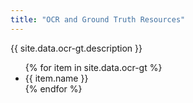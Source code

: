 ```yaml
---
title: "OCR and Ground Truth Resources"
---
```


<div>
{{ site.data.ocr-gt.description }}

<ul> 
<!-- {% assign entries = site.data.ocr-gt | sort: 'id' %} -->
{% for item in site.data.ocr-gt %}
    <li>
        {{ item.name }}
    </li>
{% endfor %}
</ul> 
</div>
